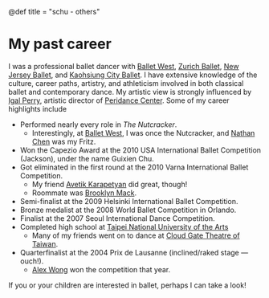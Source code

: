 @def title = "schu - others"

# My past career

I was a professional ballet dancer with [Ballet West](https://www.balletwest.org/), [Zurich Ballet](https://www.opernhaus.ch/en/), [New Jersey Ballet](https://www.njballet.org/), and [Kaohsiung City Ballet](https://www.kcb.org.tw/). I have extensive knowledge of the culture, career paths, artistry, and athleticism involved in both classical ballet and contemporary dance. My artistic view is strongly influenced by [Igal Perry](https://www.peridance.com/facprofile.cfm?FID=1&name=Igal%20Perry%20_//%20Artistic%20Director), artistic director of [Peridance Center](https://www.peridance.com/). Some of my career highlights include

- Performed nearly every role in *The Nutcracker*.
    - Interestingly, at [Ballet West](https://www.balletwest.org/), I was once the Nutcracker, and [Nathan Chen](https://en.wikipedia.org/wiki/Nathan_Chen) was my Fritz.
- Won the Capezio Award at the 2010 USA International Ballet Competition (Jackson), under the name Guixien Chu. 
- Got eliminated in the first round at the 2010 Varna International Ballet Competition. 
    - My friend [Avetik Karapetyan](https://www.youtube.com/@avcarvest) did great, though!
    - Roommate was [Brooklyn Mack](https://en.wikipedia.org/wiki/Brooklyn_Mack).
- Semi-finalist at the 2009 Helsinki International Ballet Competition.
- Bronze medalist at the 2008 World Ballet Competition in Orlando.
- Finalist at the 2007 Seoul International Dance Competition.
- Completed high school at [Taipei National University of the Arts](https://w3.tnua.edu.tw/)
    - Many of my friends went on to dance at [Cloud Gate Theatre of Taiwan](https://www.cloudgate.org.tw/en/cg).
- Quarterfinalist at the 2004 Prix de Lausanne (inclined/raked stage — ouch!).
    - [Alex Wong](https://www.imdb.com/name/nm3940692/) won the competition that year.


If you or your children are interested in ballet, perhaps I can take a look!



